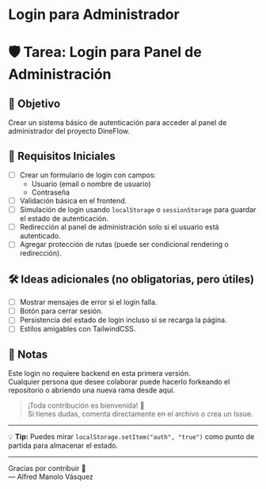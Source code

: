 # Login para Administrador

# 🛡️ Tarea: Login para Panel de Administración

## 🎯 Objetivo
Crear un sistema básico de autenticación para acceder al panel de administrador del proyecto DineFlow.

## 📝 Requisitos Iniciales

- [ ] Crear un formulario de login con campos:
  - Usuario (email o nombre de usuario)
  - Contraseña
- [ ] Validación básica en el frontend.
- [ ] Simulación de login usando `localStorage` o `sessionStorage` para guardar el estado de autenticación.
- [ ] Redirección al panel de administración solo si el usuario está autenticado.
- [ ] Agregar protección de rutas (puede ser condicional rendering o redirección).

## 🛠️ Ideas adicionales (no obligatorias, pero útiles)

- [ ] Mostrar mensajes de error si el login falla.
- [ ] Botón para cerrar sesión.
- [ ] Persistencia del estado de login incluso si se recarga la página.
- [ ] Estilos amigables con TailwindCSS.

## 💬 Notas

Este login no requiere backend en esta primera versión.  
Cualquier persona que desee colaborar puede hacerlo forkeando el repositorio o abriendo una nueva rama desde aquí.  

> ¡Toda contribución es bienvenida! 🚀  
> Si tienes dudas, comenta directamente en el archivo o crea un Issue.

---

💡 **Tip:** Puedes mirar `localStorage.setItem("auth", "true")` como punto de partida para almacenar el estado.

---

Gracias por contribuir 🙌  
— Alfred Manolo Vásquez

